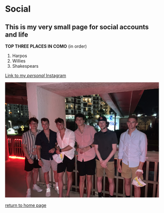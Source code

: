 # Social

## This is my very small page for social accounts and life

**TOP THREE PLACES IN COMO** (in order)
1. Harpos
2. Willies
3. Shakespears

[Link to my *personal* Instagram](https://www.instagram.com/elijah_r17/?next=%2F)

![Picture of friends](https://github.com/Elijah-Robinson/IT1000/blob/main/New%20folder/IMG_4627.jpg)

[return to home page](./README.md)
